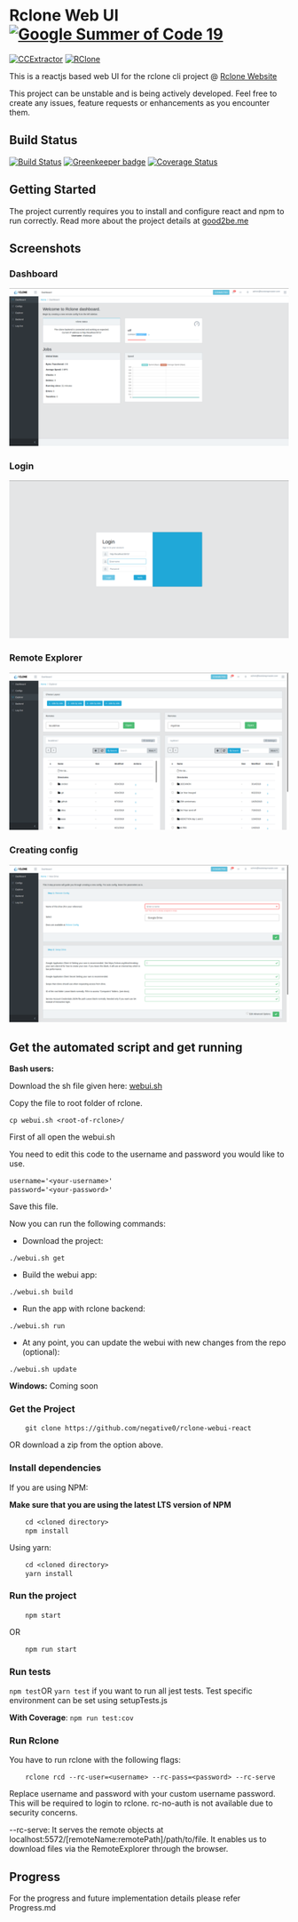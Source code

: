 # Rclone Web UI  [![Google Summer of Code 19](https://img.shields.io/badge/Google%20Summer%20of%20Code-2019-blue.svg)](https://summerofcode.withgoogle.com/projects/#5104629795258368)

[![CCExtractor](https://img.shields.io/badge/CCExtractor-org-blue.svg)](https://www.ccextractor.org/) [![RClone](https://img.shields.io/badge/RClone-org-blue.svg)](https://rclone.org/)

This is a reactjs based web UI for the rclone cli project @ [Rclone Website](rclone.org)  

This project can be unstable and is being actively developed. Feel free to create any issues, feature requests or enhancements as you encounter them. 

## Build Status

[![Build Status](https://travis-ci.com/negative0/rclone-webui-react.svg?branch=master)](https://travis-ci.com/negative0/rclone-webui-react) [![Greenkeeper badge](https://badges.greenkeeper.io/negative0/rclone-webui-react.svg)](https://greenkeeper.io/)
[![Coverage Status](https://coveralls.io/repos/github/negative0/rclone-webui-react/badge.svg?branch=master)](https://coveralls.io/github/negative0/rclone-webui-react?branch=master)
## Getting Started

The project currently requires you to install and configure react and npm to run correctly.
Read more about the project details at [good2be.me](http://good2be.me/blog)

## Screenshots
### Dashboard
![Dashboard](screenshots/dashboard.png)

### Login
![Login](screenshots/login.png)

### Remote Explorer
![Explorer](screenshots/remoteexplorer.png)

### Creating config
![New Config](screenshots/newRemote.png)

## Get the automated script and get running

**Bash users:**

Download the sh file given here: 
[webui.sh](https://raw.githubusercontent.com/negative0/rclone-webui-react/master/package.json)

Copy the file to root folder of rclone.

```
cp webui.sh <root-of-rclone>/
```
First of all open the webui.sh

You need to edit this code to the username and password you would like to use.
```
username='<your-username>'
password='<your-password>'
```
Save this file.

Now you can run the following commands:

- Download the project:
```
./webui.sh get
```

- Build the webui app:
```
./webui.sh build
```

- Run the app with rclone backend:
```
./webui.sh run
```

- At any point, you can update the webui with new changes from the repo (optional):

```
./webui.sh update
```


**Windows:**
Coming soon

### Get the Project
```
    git clone https://github.com/negative0/rclone-webui-react
```
OR download a zip from the option above.

### Install dependencies
If you are using NPM:

**Make sure that you are using the latest LTS version of NPM**
```
    cd <cloned directory>
    npm install 
```

Using yarn:
```
    cd <cloned directory>
    yarn install
```


### Run the project
```
    npm start
```
OR
```
    npm run start
```

### Run tests
```npm test```OR ```yarn test``` if you want to run all jest tests. 
Test specific environment can be set using setupTests.js

**With Coverage**: ```npm run test:cov```


### Run Rclone
You have to run rclone with the following flags:
```
    rclone rcd --rc-user=<username> --rc-pass=<password> --rc-serve
```
Replace username and password with your custom username password. This will be required to login to rclone. rc-no-auth is not available due to security concerns.

--rc-serve:  It serves the remote objects at localhost:5572/[remoteName:remotePath]/path/to/file. It enables us to download files via the RemoteExplorer through the browser.

## Progress

For the progress and future implementation details please refer Progress.md


